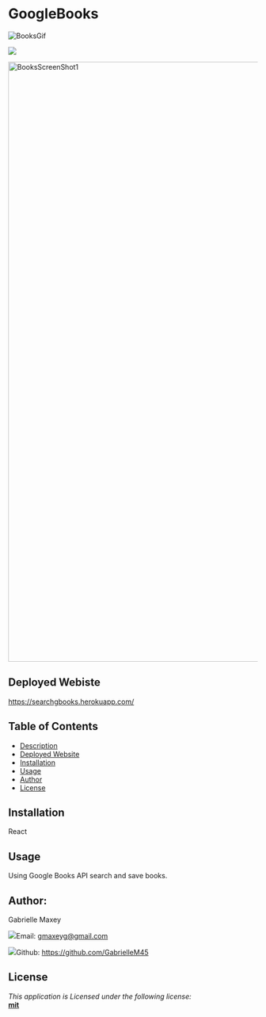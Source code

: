 # GoogleBooks





![BooksGif](https://user-images.githubusercontent.com/66758752/101298247-3ec67300-37ea-11eb-91ae-aa4f8854b676.gif)

  ![](https://img.shields.io/badge/License-mit-lightblue)






<img width="1211" alt="BooksScreenShot1" src="https://user-images.githubusercontent.com/66758752/101298140-c5c71b80-37e9-11eb-9e3b-09c0a2fa6116.png">









## Deployed Webiste
https://searchgbooks.herokuapp.com/









  ## Table of Contents
  * [Description](#Description)
  * [Deployed Website](#Deployed)
  * [Installation](#Installation)
  * [Usage](#Usage)
  * [Author](#Author)
  * [License](#License)



  ## Installation
  React


 ## Usage
 Using Google Books API search and save books.


  

  ## Author:
  Gabrielle Maxey

  ![](http://i.imgur.com/VlgBKQ9.png)Email: gmaxeyg@gmail.com


  ![](http://i.imgur.com/9I6NRUm.png)Github: <https://github.com/GabrielleM45>



  ## License
  *This application is Licensed under the following license:*\
  **[mit](https://choosealicense.com/licenses/mit/)**
